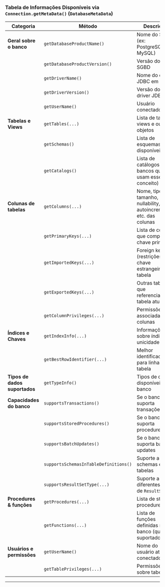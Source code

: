 
### Tabela de Informações Disponíveis via `Connection.getMetaData()` (`DatabaseMetaData`)

| Categoria                     | Método                                | Descrição                                                          |
| ----------------------------- | ------------------------------------- | ------------------------------------------------------------------ |
| **Geral sobre o banco**       | `getDatabaseProductName()`            | Nome do SGBD (ex: PostgreSQL, MySQL)                               |
|                               | `getDatabaseProductVersion()`         | Versão do SGBD                                                     |
|                               | `getDriverName()`                     | Nome do driver JDBC em uso                                         |
|                               | `getDriverVersion()`                  | Versão do driver JDBC                                              |
|                               | `getUserName()`                       | Usuário conectado                                                  |
| **Tabelas e Views**           | `getTables(...)`                      | Lista de tabelas, views e outros objetos                           |
|                               | `getSchemas()`                        | Lista de esquemas disponíveis                                      |
|                               | `getCatalogs()`                       | Lista de catálogos (em bancos que usam esse conceito)              |
| **Colunas de tabelas**        | `getColumns(...)`                     | Nome, tipo, tamanho, nullability, autoincremento, etc. das colunas |
|                               | `getPrimaryKeys(...)`                 | Lista de colunas que compõem a chave primária                      |
|                               | `getImportedKeys(...)`                | Foreign keys (restrições de chave estrangeira) da tabela           |
|                               | `getExportedKeys(...)`                | Outras tabelas que referenciam a tabela atual                      |
|                               | `getColumnPrivileges(...)`            | Permissões associadas às colunas                                   |
| **Índices e Chaves**          | `getIndexInfo(...)`                   | Informações sobre índices e unicidade                              |
|                               | `getBestRowIdentifier(...)`           | Melhor identificador para linhas da tabela                         |
| **Tipos de dados suportados** | `getTypeInfo()`                       | Tipos de dados disponíveis no banco                                |
| **Capacidades do banco**      | `supportsTransactions()`              | Se o banco suporta transações                                      |
|                               | `supportsStoredProcedures()`          | Se o banco suporta procedures                                      |
|                               | `supportsBatchUpdates()`              | Se o banco suporta batch updates                                   |
|                               | `supportsSchemasInTableDefinitions()` | Suporte a schemas em tabelas                                       |
|                               | `supportsResultSetType(...)`          | Suporte a diferentes tipos de `ResultSet`                          |
| **Procedures & funções**      | `getProcedures(...)`                  | Lista de stored procedures                                         |
|                               | `getFunctions(...)`                   | Lista de funções definidas no banco (quando suportado)             |
| **Usuários e permissões**     | `getUserName()`                       | Nome do usuário atual conectado                                    |
|                               | `getTablePrivileges(...)`             | Permissões sobre tabelas                                           |

---
